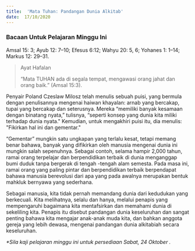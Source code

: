 ```yaml
---
title:  'Mata Tuhan: Pandangan Dunia Alkitab'
date:  17/10/2020
---
```


### Bacaan Untuk Pelajaran Minggu Ini
Amsal 15: 3; Ayub 12: 7–10; Efesus 6:12; Wahyu 20: 5, 6; Yohanes 1: 1–14; Markus 12: 29–31.

> <p>Ayat Hafalan</p>
> “Mata TUHAN ada di segala tempat, mengawasi orang jahat dan orang baik.” (Amsal 15:3).

Penyair Poland Czeslaw Milosz telah menulis sebuah puisi, yang bermula dengan penulisannya mengenai haiwan khayalan: arnab yang bercakap, tupai yang bercakap dan seterusnya. Mereka “memiliki banyak kesamaan dengan binatang nyata,” tulisnya, “seperti konsep yang dunia kita miliki terhadap dunia nyata." Kemudian, untuk mengakhiri puisi itu, dia menulis: "Fikirkan hal ini dan gementar."

“Gementar” mungkin satu ungkapan yang terlalu kesat, tetapi memang benar bahawa, banyak yang difikirkan oleh manusia mengenai dunia ini mungkin salah sepenuhnya. Sebagai contoh, selama hampir 2,000 tahun, ramai orang terpelajar dan berpendidikan terbaik di dunia menganggap bumi duduk tanpa bergerak di tengah -tengah alam semesta. Pada masa ini, ramai orang yang paling pintar dan berpendidikan terbaik berpendapat bahawa manusia berevolusi dari apa yang pada awalnya merupakan bentuk mahkluk bernyawa yang sederhana.

Sebagai manusia, kita tidak pernah memandang dunia dari kedudukan yang berkecuali. Kita melihatnya, selalu dan hanya, melalui penapis yang mempengaruhi bagaimana kita mentafsirkan dan memahami dunia di sekeliling kita. Penapis itu disebut pandangan dunia keseluruhan dan sangat penting bahawa kita mengajar anak-anak muda kita, dan bahkan anggota gereja yang lebih dewasa, mengenai pandangan dunia alkitabiah secara keseluruhan.

_*Sila kaji pelajaran minggu ini untuk persediaan Sabat, 24 Oktober ._